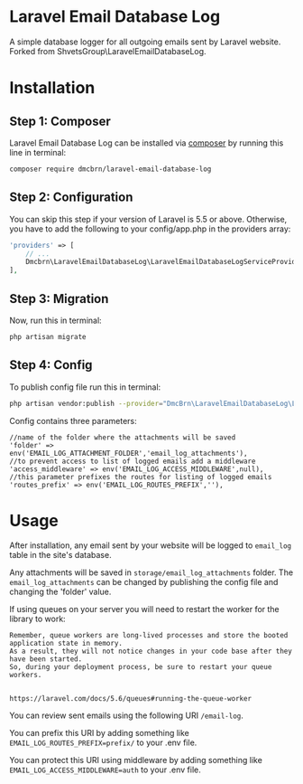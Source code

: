 # Laravel Email Database Log

A simple database logger for all outgoing emails sent by Laravel website.
Forked from ShvetsGroup\LaravelEmailDatabaseLog.

# Installation

## Step 1: Composer

Laravel Email Database Log can be installed via [composer](http://getcomposer.org) by running this line in terminal:

```bash
composer require dmcbrn/laravel-email-database-log
```

## Step 2: Configuration

You can skip this step if your version of Laravel is 5.5 or above. Otherwise, you have to add the following to your config/app.php in the providers array:

```php
'providers' => [
    // ...
    Dmcbrn\LaravelEmailDatabaseLog\LaravelEmailDatabaseLogServiceProvider::class,
],
```

## Step 3: Migration

Now, run this in terminal:

```bash
php artisan migrate
```

## Step 4: Config

To publish config file run this in terminal:

```bash
php artisan vendor:publish --provider="DmcBrn\LaravelEmailDatabaseLog\LaravelEmailDatabaseLogServiceProvider"
```

Config contains three parameters:

    //name of the folder where the attachments will be saved
    'folder' => env('EMAIL_LOG_ATTACHMENT_FOLDER','email_log_attachments'),
    //to prevent access to list of logged emails add a middleware
    'access_middleware' => env('EMAIL_LOG_ACCESS_MIDDLEWARE',null),
    //this parameter prefixes the routes for listing of logged emails
    'routes_prefix' => env('EMAIL_LOG_ROUTES_PREFIX',''),

# Usage

After installation, any email sent by your website will be logged to `email_log` table in the site's database.

Any attachments will be saved in `storage/email_log_attachments` folder. The `email_log_attachments` can be changed by publishing the config file and changing the 'folder' value.

If using queues on your server you will need to restart the worker for the library to work:

```
Remember, queue workers are long-lived processes and store the booted application state in memory. 
As a result, they will not notice changes in your code base after they have been started. 
So, during your deployment process, be sure to restart your queue workers.


https://laravel.com/docs/5.6/queues#running-the-queue-worker
```

You can review sent emails using the following URI `/email-log`.

You can prefix this URI by adding something like `EMAIL_LOG_ROUTES_PREFIX=prefix/` to your .env file.

You can protect this URI using middleware by adding something like `EMAIL_LOG_ACCESS_MIDDLEWARE=auth` to your .env file.

